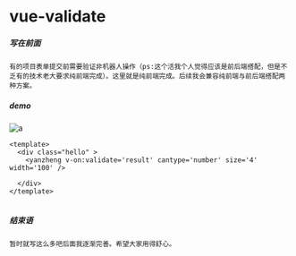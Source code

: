 # vue-validate

##### 写在前面

```
有的项目表单提交前需要验证非机器人操作（ps:这个活我个人觉得应该是前后端搭配，但是不乏有的技术老大要求纯前端完成）。这里就是纯前端完成。后续我会兼容纯前端与前后端搭配两种方案。
```

##### demo

![a](C:\Users\Administrator\Desktop\新建文件夹\a.gif)

```vue
<template>
  <div class="hello" >
    <yanzheng v-on:validate='result' cantype='number' size='4' width='100' />

  </div>
</template>


```
##### 结束语
```
暂时就写这么多吧后面我逐渐完善。希望大家用得舒心。
```